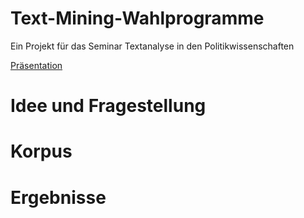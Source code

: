 # Text-Mining-Wahlprogramme
Ein Projekt für das Seminar Textanalyse in den Politikwissenschaften

[Präsentation](https://docs.google.com/presentation/d/1S3XjOZWsYbwYUq6oq7j6dd7jrSep3JgbEnmJNYTJdJ0/edit?ts=60193877#slide=id.p)
# Idee und Fragestellung
# Korpus
# Ergebnisse
